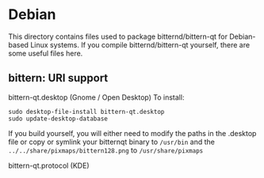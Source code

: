 
Debian
====================
This directory contains files used to package bitternd/bittern-qt
for Debian-based Linux systems. If you compile bitternd/bittern-qt yourself, there are some useful files here.

## bittern: URI support ##


bittern-qt.desktop  (Gnome / Open Desktop)
To install:

	sudo desktop-file-install bittern-qt.desktop
	sudo update-desktop-database

If you build yourself, you will either need to modify the paths in
the .desktop file or copy or symlink your bitternqt binary to `/usr/bin`
and the `../../share/pixmaps/bittern128.png` to `/usr/share/pixmaps`

bittern-qt.protocol (KDE)

